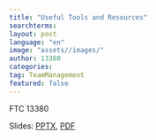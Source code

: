 ```yaml
---
title: "Useful Tools and Resources"
searchterms:
layout: post
language: "en"
image: "assets//images/"
author: 13380
categories:
tag: TeamManagement
featured: false
---
```

FTC 13380<br>

Slides:
 <a href="/translations/en-us/TeamManagement/UsefulTools.pptx">PPTX</a>,
 <a href="/translations/en-us/TeamManagement/UsefulTools.pdf">PDF</a>
